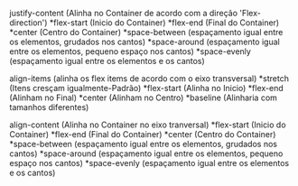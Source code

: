 justify-content (Alinha no Container de acordo com a direção 'Flex-direction')
*flex-start (Inicio do Container)
*flex-end (Final do Container)
*center (Centro do Container)
*space-between (espaçamento igual entre os elementos, grudados nos cantos)
*space-around (espaçamento igual entre os elementos, pequeno espaço nos cantos)
*space-evenly (espaçamento igual entre os elementos e os cantos)

align-items (alinha os flex items de acordo com o eixo transversal)
*stretch (Itens cresçam igualmente-Padrão)
*flex-start (Alinha no Inicio)
*flex-end (Alinham no Final)
*center (Alinham no Centro)
*baseline (Alinharia com tamanhos diferentes)

align-content (Alinha no Container no eixo tranversal)
*flex-start (Inicio do Container)
*flex-end (Final do Container)
*center (Centro do Container)
*space-between (espaçamento igual entre os elementos, grudados nos cantos)
*space-around (espaçamento igual entre os elementos, pequeno espaço nos cantos)
*space-evenly (espaçamento igual entre os elementos e os cantos)
